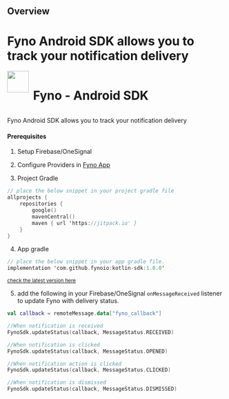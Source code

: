 ## Overview
Fyno Android SDK allows you to track your notification delivery
=======
<div style="display: flex;gap:10px"><img src="https://app.dev.fyno.io/images/fyno-logo.svg" width="50"><h1> Fyno - Android SDK</h1></div>

Fyno Android SDK allows you to track your notification delivery
#### Prerequisites
1. Setup Firebase/OneSignal 

2. Configure Providers in [Fyno App](https://app.fyno.io/)

3. Project Gradle
```kotlin
// place the below snippet in your project gradle file
allprojects {
    repositories {
        google()
        mavenCentral()
        maven { url 'https://jitpack.io' }
    }
}
```
4. App gradle 
```kotlin
// place the below snippet in your app gradle file. 
implementation 'com.github.fynoio:kotlin-sdk:1.0.0'
```
<sup>[check the latest version here](https://jitpack.io/#fynoio/kotlin-sdk)</sup>

5. add the following in your Firebase/OneSignal ```onMessageReceived``` listener to update Fyno with delivery status.
```kotlin
val callback = remoteMessage.data["fyno_callback"]

//When notification is received
FynoSdk.updateStatus(callback, MessageStatus.RECEIVED)

//When notification is clicked
FynoSdk.updateStatus(callback, MessageStatus.OPENED)

//When notification action is clicked
FynoSdk.updateStatus(callback, MessageStatus.CLICKED)

//When notification is dismissed
FynoSdk.updateStatus(callback, MessageStatus.DISMISSED)

```
